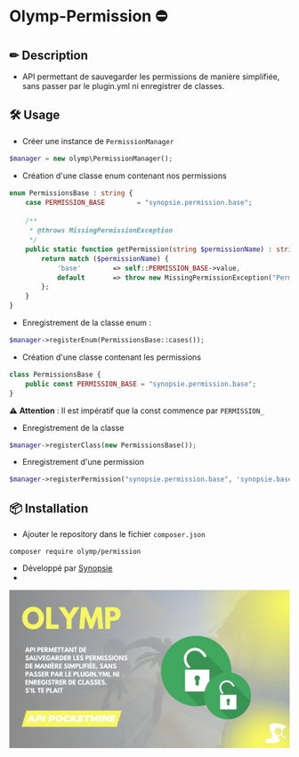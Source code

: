 # Olymp-Permission ⛔

## ✏ Description 
- API permettant de sauvegarder les permissions de manière simplifiée, sans passer par le plugin.yml ni enregistrer de classes.

## 🛠 Usage 
- Créer une instance de ``PermissionManager``

`````php
$manager = new olymp\PermissionManager();
`````

- Création d'une classe enum contenant nos permissions

`````php
enum PermissionsBase : string {
	case PERMISSION_BASE        = "synopsie.permission.base";

	/**
	 * @throws MissingPermissionException
	 */
	public static function getPermission(string $permissionName) : string {
		return match ($permissionName) {
			'base'        => self::PERMISSION_BASE->value,
			default       => throw new MissingPermissionException("Permission $permissionName not found")
		};
	}
}
`````

- Enregistrement de la classe enum :
`````php
$manager->registerEnum(PermissionsBase::cases());
`````

- Création d'une classe contenant les permissions
`````php
class PermissionsBase {
    public const PERMISSION_BASE = "synopsie.permission.base";
}
`````

⚠ **Attention** : Il est impératif que la const commence par ``PERMISSION_``

- Enregistrement de la classe
`````php
$manager->registerClass(new PermissionsBase());
`````

- Enregistrement d'une permission
`````php
$manager->registerPermission("synopsie.permission.base", 'synopsie.base'), DefaultPermissions::ROOT_USER)
`````

## 📦 Installation
- Ajouter le repository dans le fichier ``composer.json``

`````
composer require olymp/permission
`````

- Développé par [Synopsie](https://arkaniastudios.com)
- 
![Olymp](olymp-permission.png)